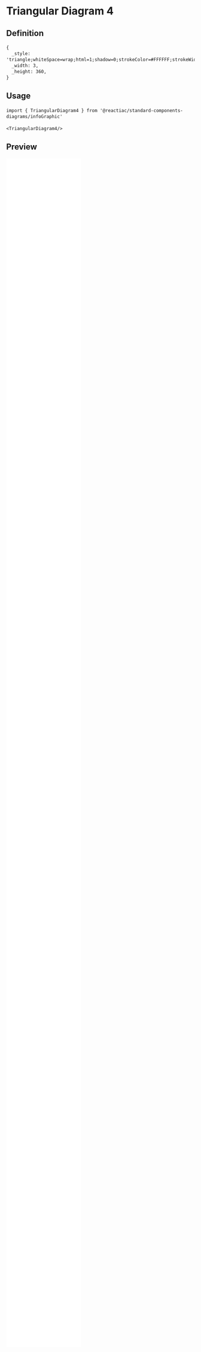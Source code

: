 # Triangular Diagram 4

## Definition

```
{
  _style: 'triangle;whiteSpace=wrap;html=1;shadow=0;strokeColor=#FFFFFF;strokeWidth=6;fillColor=#23445D;fontSize=16;fontColor=#FFFFFF;align=center;direction=north;fontStyle=1',
  _width: 3,
  _height: 360,
}
```

## Usage

```
import { TriangularDiagram4 } from '@reactiac/standard-components-diagrams/infoGraphic'

<TriangularDiagram4/>
```

## Preview

<img src="./triangular-diagram-4.png" width="200"/>
